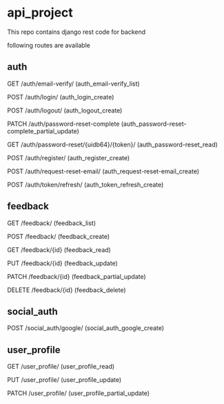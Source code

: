 # api_project

This repo contains django rest code for backend

following routes are available

## auth
GET ​/auth​/email-verify​/
(auth_email-verify_list)

POST /auth​/login​/
(auth_login_create)

POST /auth​/logout​/
(auth_logout_create)

PATCH /auth​/password-reset-complete
(auth_password-reset-complete_partial_update)

GET ​/auth​/password-reset​/{uidb64}​/{token}​/
(auth_password-reset_read)

POST ​/auth​/register​/
(auth_register_create)

POST ​/auth​/request-reset-email​/
(auth_request-reset-email_create)

POST ​/auth​/token​/refresh​/
(auth_token_refresh_create)

## feedback
GET /feedback​/
(feedback_list)

POST /feedback​/
(feedback_create)

GET /feedback​/{id}
(feedback_read)

PUT /feedback​/{id}
(feedback_update)

PATCH ​/feedback​/{id}
(feedback_partial_update)

DELETE /feedback​/{id}
(feedback_delete)

## social_auth

POST /social_auth​/google​/
(social_auth_google_create)

## user_profile

GET /user_profile​/
(user_profile_read)

PUT /user_profile​/
(user_profile_update)

PATCH ​/user_profile​/
(user_profile_partial_update)
